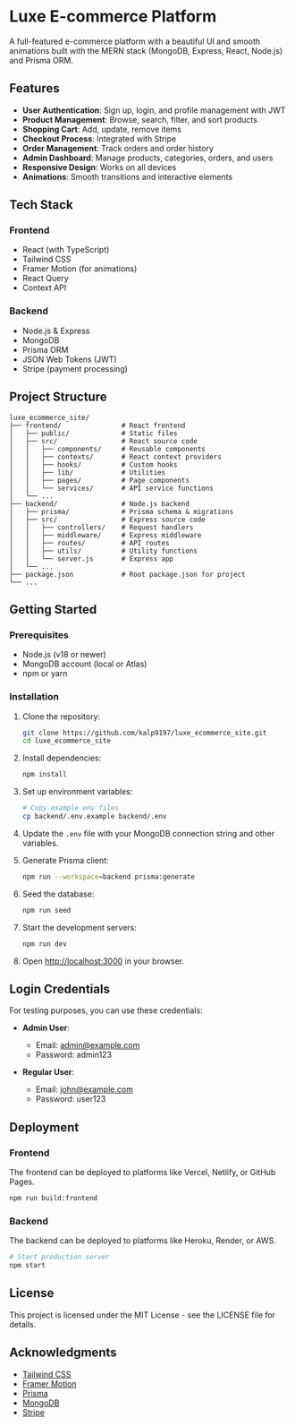 # Luxe E-commerce Platform

A full-featured e-commerce platform with a beautiful UI and smooth animations built with the MERN stack (MongoDB, Express, React, Node.js) and Prisma ORM.

## Features

- **User Authentication**: Sign up, login, and profile management with JWT
- **Product Management**: Browse, search, filter, and sort products
- **Shopping Cart**: Add, update, remove items
- **Checkout Process**: Integrated with Stripe
- **Order Management**: Track orders and order history
- **Admin Dashboard**: Manage products, categories, orders, and users
- **Responsive Design**: Works on all devices
- **Animations**: Smooth transitions and interactive elements

## Tech Stack

### Frontend

- React (with TypeScript)
- Tailwind CSS
- Framer Motion (for animations)
- React Query
- Context API

### Backend

- Node.js & Express
- MongoDB
- Prisma ORM
- JSON Web Tokens (JWT)
- Stripe (payment processing)

## Project Structure

```
luxe_ecommerce_site/
├── frontend/               # React frontend
│   ├── public/             # Static files
│   ├── src/                # React source code
│   │   ├── components/     # Reusable components
│   │   ├── contexts/       # React context providers
│   │   ├── hooks/          # Custom hooks
│   │   ├── lib/            # Utilities
│   │   ├── pages/          # Page components
│   │   └── services/       # API service functions
│   └── ...
├── backend/                # Node.js backend
│   ├── prisma/             # Prisma schema & migrations
│   ├── src/                # Express source code
│   │   ├── controllers/    # Request handlers
│   │   ├── middleware/     # Express middleware
│   │   ├── routes/         # API routes
│   │   ├── utils/          # Utility functions
│   │   └── server.js       # Express app
│   └── ...
├── package.json            # Root package.json for project
└── ...
```

## Getting Started

### Prerequisites

- Node.js (v18 or newer)
- MongoDB account (local or Atlas)
- npm or yarn

### Installation

1. Clone the repository:

   ```bash
   git clone https://github.com/kalp9197/luxe_ecommerce_site.git
   cd luxe_ecommerce_site
   ```

2. Install dependencies:

   ```bash
   npm install
   ```

3. Set up environment variables:

   ```bash
   # Copy example env files
   cp backend/.env.example backend/.env
   ```

4. Update the `.env` file with your MongoDB connection string and other variables.

5. Generate Prisma client:

   ```bash
   npm run --workspace=backend prisma:generate
   ```

6. Seed the database:

   ```bash
   npm run seed
   ```

7. Start the development servers:

   ```bash
   npm run dev
   ```

8. Open [http://localhost:3000](http://localhost:3000) in your browser.

## Login Credentials

For testing purposes, you can use these credentials:

- **Admin User**:

  - Email: admin@example.com
  - Password: admin123

- **Regular User**:
  - Email: john@example.com
  - Password: user123

## Deployment

### Frontend

The frontend can be deployed to platforms like Vercel, Netlify, or GitHub Pages.

```bash
npm run build:frontend
```

### Backend

The backend can be deployed to platforms like Heroku, Render, or AWS.

```bash
# Start production server
npm start
```

## License

This project is licensed under the MIT License - see the LICENSE file for details.

## Acknowledgments

- [Tailwind CSS](https://tailwindcss.com/)
- [Framer Motion](https://www.framer.com/motion/)
- [Prisma](https://www.prisma.io/)
- [MongoDB](https://www.mongodb.com/)
- [Stripe](https://stripe.com/)
